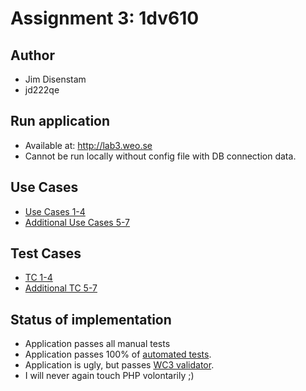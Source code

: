 # Assignment 3: 1dv610

## Author

- Jim Disenstam
- jd222qe

## Run application

- Available at: http://lab3.weo.se
- Cannot be run locally without config file with DB connection data.

## Use Cases

- [Use Cases 1-4](https://github.com/dntoll/1dv610/blob/master/assignments/A2_resources/UseCases.md)
- [Additional Use Cases 5-7](docs/UseCases5-7)

## Test Cases

- [TC 1-4](https://github.com/dntoll/1dv610/blob/master/assignments/A2_resources/TestCases.md)
- [Additional TC 5-7](docs/TestCases5-7)

## Status of implementation

- Application passes all manual tests
- Application passes 100% of [automated tests](http://csquiz.lnu.se:25083/index.php).
- Application is ugly, but passes [WC3 validator](https://validator.w3.org/).
- I will never again touch PHP volontarily ;)
